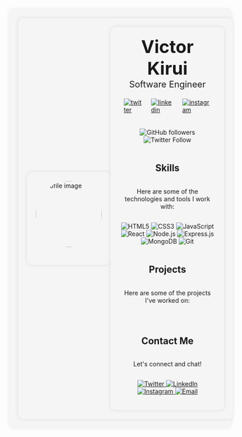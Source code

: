 <!-- readme about me with a nice UI using inline styling -->
<div style="display: flex; align-items: center; justify-content: center; flex-direction: column; margin: 0 auto; max-width: 600px; padding: 20px; background-color: #f5f5f5; border-radius: 10px; box-shadow: 0 0 10px rgba(0, 0, 0, 0.1);">
<!-- profile -->
<div style="
    display: flex;
    align-items: center;
    justify-content: center;
    flex-direction: row;
    margin: 0 auto;
    max-width: 600px;
    padding: 20px;
    background-color: #f5f5f5;
    border-radius: 10px;
    box-shadow: 0 0 10px rgba(0, 0, 0, 0.1);
">
<!-- left side -->
<div style="
    display: flex;
    align-items: center;
    justify-content: center;
    flex-direction: column;
    margin: 0 auto;
    max-width: 600px;
    padding: 20px;
    background-color: #f5f5f5;
    border-radius: 10px;
    box-shadow: 0 0 10px rgba(0, 0, 0, 0.1);
">
<!-- profile image -->
<img src="https://photos.google.com/photo/AF1QipMWWRVXpw66mYIy0OGxVf3s-x4pt2mPeHWcHO0u" alt="profile image" style="border-radius: 50%; width: 150px; height: 150px; margin-bottom: 20px;">
</div>
<!-- right side -->
<div style="
    display: flex;
    align-items: center;
    justify-content: center;
    flex-direction: column;
    margin: 0 auto;
    max-width: 600px;
    padding: 20px;
    background-color: #f5f5f5;
    border-radius: 10px;
    box-shadow: 0 0 10px rgba(0, 0, 0, 0.1);
">
<!-- name -->
<h1 style="margin: 0; font-size: 40px; font-weight: 700; text-align: center;">Victor Kirui</h1>
<!-- job title -->
<h2 style="margin: 0; font-size: 20px; font-weight: 400; text-align: center;">Software Engineer</h2>
<!-- social media -->
<div style="display: flex; align-items: center; justify-content: center; margin: 20px 0;">
<!-- twitter -->
<a href="https://twitter.com/Woo_quaint" target="_blank" style="margin: 0 10px;">
<img src="https://img.shields.io/badge/-Twitter-1DA1F2?style=flat-square&logo=twitter&logoColor=white" alt="twitter">
</a>
<!-- linkedin -->
<a href="https://www.linkedin.com/in/victor-kirui-193aa4222/" target="_blank" style="margin: 0 10px;">
<img src="https://img.shields.io/badge/-LinkedIn-0077B5?style=flat-square&logo=linkedin&logoColor=white" alt="linkedin">
</a>
<!-- instagram -->
<a href="https://www.instagram.com/victor_kirui/" target="_blank" style="margin: 0 10px;">
<img src="https://img.shields.io/badge/-Instagram-E4405F?style=flat-square&logo=instagram&logoColor=white" alt="instagram">
</a>

</div>

<!-- Badges -->
<p align="center">
    <img alt="GitHub followers" src="https://img.shields.io/github/followers/victorkirui?style=social">
    <img alt="Twitter Follow" src="https://img.shields.io/twitter/follow/victorkirui?style=social">
</p>

<!-- Skills -->
<h2 align="center">Skills</h2>
<p align="center">Here are some of the technologies and tools I work with:</p>
<p align="center">
    <img alt="HTML5" src="https://img.shields.io/badge/-HTML5-E34F26?style=flat-square&logo=html5&logoColor=white">
    <img alt="CSS3" src="https://img.shields.io/badge/-CSS3-1572B6?style=flat-square&logo=css3&logoColor=white">
    <img alt="JavaScript" src="https://img.shields.io/badge/-JavaScript-F7DF1E?style=flat-square&logo=javascript&logoColor=black">
    <img alt="React" src="https://img.shields.io/badge/-React-61DAFB?style=flat-square&logo=react&logoColor=white">
    <img alt="Node.js" src="https://img.shields.io/badge/-Node.js-43853D?style=flat-square&logo=node.js&logoColor=white">
    <img alt="Express.js" src="https://img.shields.io/badge/-Express.js-000000?style=flat-square&logo=express&logoColor=white">
    <img alt="MongoDB" src="https://img.shields.io/badge/-MongoDB-47A248?style=flat-square&logo=mongodb&logoColor=white">
    <img alt="Git" src="https://img.shields.io/badge/-Git-F05032?style=flat-square&logo=git&logoColor=white">
</p>

<!-- Projects -->
<h2 align="center">Projects</h2>
<p align="center">Here are some of the projects I've worked on:</p>
<ul align="center">
</ul>

<!-- Contact Me -->
<h2 align="center">Contact Me</h2>
<p align="center">Let's connect and chat!</p>
<p align="center">
    <a href="https://twitter.com/Woo_quaint" target="_blank">
        <img alt="Twitter" src="https://img.shields.io/badge/-Twitter-1DA1F2?style=flat-square&logo=twitter&logoColor=white">
    </a>
    <a href="https://www.linkedin.com/in/victor-kirui-193aa4222/" target="_blank">
        <img alt="LinkedIn" src="https://img.shields.io/badge/-LinkedIn-0077B5?style=flat-square&logo=linkedin&logoColor=white">
    </a>
    <a href="https://www.instagram.com/quaint_algorithm/" target="_blank">
        <img alt="Instagram" src="https://img.shields.io/badge/-Instagram-E4405F?style=flat-square&logo=instagram&logoColor=white">
    </a>
    <a href="mailto:kiruivictor097@gmail.com" target="_blank">
        <img alt="Email" src="https://img.shields.io/badge/-Email-D14836?style=flat-square&logo=gmail&logoColor=white">
    </a>
</p>

</div>
